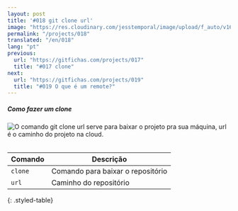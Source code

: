 ```yaml
---
layout: post
title: '#018 git clone url'
image: "https://res.cloudinary.com/jesstemporal/image/upload/f_auto/v1642878673/gitfichas/pt/018/thumbnail_uwky8o.jpg"
permalink: "/projects/018"
translated: "/en/018"
lang: "pt"
previous:
  url: "https://gitfichas.com/projects/017"
  title: "#017 clone"
next:
  url: "https://gitfichas.com/projects/019"
  title: "#019 O que é um remote?"
---
```

##### Como fazer um clone

<img alt="O comando git clone url serve para baixar o projeto pra sua máquina, url é o caminho do projeto na cloud." src="https://res.cloudinary.com/jesstemporal/image/upload/v1642878673/gitfichas/pt/018/full_mbon1w.jpg"><br><br>

| Comando | Descrição |
|---------|-------------|
| `clone` | Comando para baixar o repositório |
| `url` | Caminho do repositório |
{: .styled-table}
